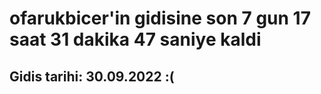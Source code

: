 # ofarukbicer'in gidisine son 7 gun 17 saat 31 dakika 47 saniye kaldi

## Gidis tarihi: 30.09.2022 :(